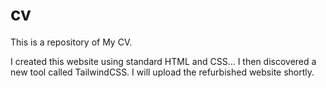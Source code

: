 # cv
This is a repository of My CV.

I created this website using standard HTML and CSS... I then discovered a new tool called TailwindCSS. I will upload the refurbished website shortly.
